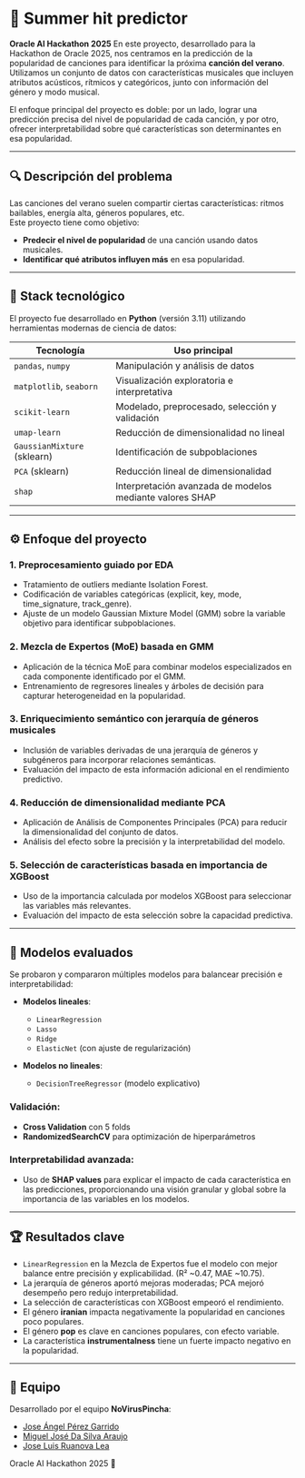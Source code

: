# 🎵 Summer hit predictor

**Oracle AI Hackathon 2025**
En este proyecto, desarrollado para la Hackathon de Oracle 2025, nos centramos en la predicción de la popularidad de canciones para identificar la próxima **canción del verano**. Utilizamos un conjunto de datos con características musicales que incluyen atributos acústicos, rítmicos y categóricos, junto con información del género y modo musical.

El enfoque principal del proyecto es doble: por un lado, lograr una predicción precisa del nivel de popularidad de cada canción, y por otro, ofrecer interpretabilidad sobre qué características son determinantes en esa popularidad.

---

## 🔍 Descripción del problema

Las canciones del verano suelen compartir ciertas características: ritmos bailables, energía alta, géneros populares, etc.  
Este proyecto tiene como objetivo:

- **Predecir el nivel de popularidad** de una canción usando datos musicales.
- **Identificar qué atributos influyen más** en esa popularidad.

---

## 🧠 Stack tecnológico

El proyecto fue desarrollado en **Python** (versión 3.11) utilizando herramientas modernas de ciencia de datos:

| Tecnología           | Uso principal                                      |
|----------------------|----------------------------------------------------|
| `pandas`, `numpy`    | Manipulación y análisis de datos                   |
| `matplotlib`, `seaborn` | Visualización exploratoria e interpretativa       |
| `scikit-learn`       | Modelado, preprocesado, selección y validación     |
| `umap-learn`         | Reducción de dimensionalidad no lineal             |
| `GaussianMixture` (sklearn) | Identificación de subpoblaciones             |
| `PCA` (sklearn)      | Reducción lineal de dimensionalidad                |
| `shap`               | Interpretación avanzada de modelos mediante valores SHAP |

---

## ⚙️ Enfoque del proyecto

### 1. Preprocesamiento guiado por EDA

- Tratamiento de outliers mediante Isolation Forest.
- Codificación de variables categóricas (explicit, key, mode, time_signature, track_genre).
- Ajuste de un modelo Gaussian Mixture Model (GMM) sobre la variable objetivo para identificar subpoblaciones.

### 2. Mezcla de Expertos (MoE) basada en GMM

- Aplicación de la técnica MoE para combinar modelos especializados en cada componente identificado por el GMM.
- Entrenamiento de regresores lineales y árboles de decisión para capturar heterogeneidad en la popularidad.

### 3. Enriquecimiento semántico con jerarquía de géneros musicales

- Inclusión de variables derivadas de una jerarquía de géneros y subgéneros para incorporar relaciones semánticas.
- Evaluación del impacto de esta información adicional en el rendimiento predictivo.

### 4. Reducción de dimensionalidad mediante PCA

- Aplicación de Análisis de Componentes Principales (PCA) para reducir la dimensionalidad del conjunto de datos.
- Análisis del efecto sobre la precisión y la interpretabilidad del modelo.

### 5. Selección de características basada en importancia de XGBoost

- Uso de la importancia calculada por modelos XGBoost para seleccionar las variables más relevantes.
- Evaluación del impacto de esta selección sobre la capacidad predictiva.

---

## 🧪 Modelos evaluados

Se probaron y compararon múltiples modelos para balancear precisión e interpretabilidad:

- **Modelos lineales**:
  - `LinearRegression`
  - `Lasso`
  - `Ridge`
  - `ElasticNet` (con ajuste de regularización)

- **Modelos no lineales**:
  - `DecisionTreeRegressor` (modelo explicativo)

### Validación:
- **Cross Validation** con 5 folds
- **RandomizedSearchCV** para optimización de hiperparámetros

### Interpretabilidad avanzada:
- Uso de **SHAP values** para explicar el impacto de cada característica en las predicciones, proporcionando una visión granular y global sobre la importancia de las variables en los modelos.

---

## 🏆 Resultados clave

- `LinearRegression` en la Mezcla de Expertos fue el modelo con mejor balance entre precisión y explicabilidad. (R² ~0.47, MAE ~10.75).
- La jerarquía de géneros aportó mejoras moderadas; PCA mejoró desempeño pero redujo interpretabilidad.
- La selección de características con XGBoost empeoró el rendimiento.
- El género **iranian** impacta negativamente la popularidad en canciones poco populares.
- El género **pop** es clave en canciones populares, con efecto variable.
- La característica **instrumentalness** tiene un fuerte impacto negativo en la popularidad.

---

## 👥 Equipo

Desarrollado por el equipo **NoVirusPincha**:
- [Jose Ángel Pérez Garrido](https://github.com/japgarrido)
- [Miguel José Da Silva Araujo](https://github.com/Enmiguelado)
- [Jose Luis Ruanova Lea](https://github.com/lruanova)

Oracle AI Hackathon 2025 🚀